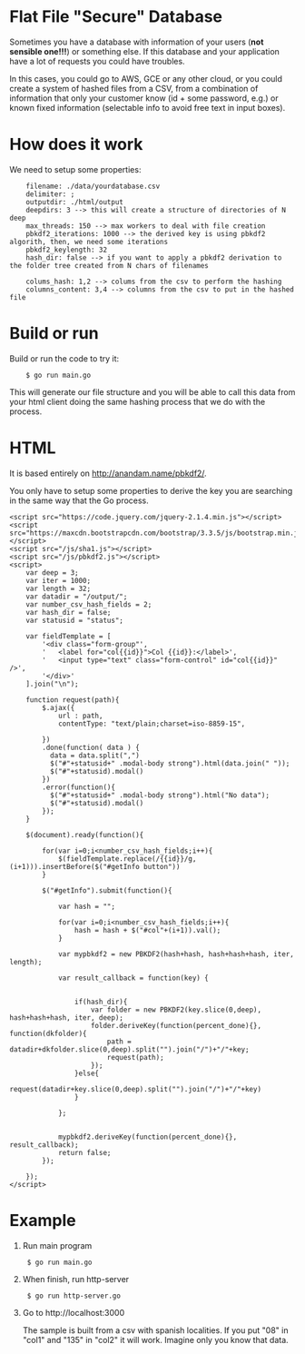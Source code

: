 # Flat File "Secure" Database

Sometimes you have a database with information of your users (**not sensible one!!!**) or something else. If this database and your application have a lot of requests you could have troubles.

In this cases, you could go to AWS, GCE or any other cloud, or you could create a system of hashed files from a CSV, from a combination of information that only your customer know (id + some password, e.g.) or known fixed information (selectable info to avoid free text in input boxes).

# How does it work

We need to setup some properties:

		filename: ./data/yourdatabase.csv
		delimiter: ;
		outputdir: ./html/output
		deepdirs: 3 --> this will create a structure of directories of N deep
		max_threads: 150 --> max workers to deal with file creation
		pbkdf2_iterations: 1000 --> the derived key is using pbkdf2 algorith, then, we need some iterations 
		pbkdf2_keylength: 32 
		hash_dir: false --> if you want to apply a pbkdf2 derivation to the folder tree created from N chars of filenames

		colums_hash: 1,2 --> colums from the csv to perform the hashing
		columns_content: 3,4 --> columns from the csv to put in the hashed file


# Build or run

Build or run the code to try it:

		$ go run main.go


This will generate our file structure and you will be able to call this data from your html client doing the same hashing process that we do with the process.

# HTML

It is based entirely on http://anandam.name/pbkdf2/.

You only have to setup some properties to derive the key you are searching in the same way that the Go process.

	<script src="https://code.jquery.com/jquery-2.1.4.min.js"></script>
	<script src="https://maxcdn.bootstrapcdn.com/bootstrap/3.3.5/js/bootstrap.min.js"></script>
	<script src="/js/sha1.js"></script>
	<script src="/js/pbkdf2.js"></script>
	<script>
		var deep = 3;
		var iter = 1000;
		var length = 32;
		var datadir = "/output/";
		var number_csv_hash_fields = 2;
		var hash_dir = false;
		var statusid = "status";

		var fieldTemplate = [
			'<div class="form-group"',
			'	<label for="col{{id}}">Col {{id}}:</label>',
			'	<input type="text" class="form-control" id="col{{id}}" />',
			'</div>'
		].join("\n");

		function request(path){
			$.ajax({
				url : path,
		       	contentType: "text/plain;charset=iso-8859-15",

			})
			.done(function( data ) {
			  data = data.split(",")
			  $("#"+statusid+" .modal-body strong").html(data.join(" "));
			  $("#"+statusid).modal()
			})
			.error(function(){
			  $("#"+statusid+" .modal-body strong").html("No data");
			  $("#"+statusid).modal()
			});
		}

		$(document).ready(function(){

			for(var i=0;i<number_csv_hash_fields;i++){
				$(fieldTemplate.replace(/{{id}}/g,(i+1))).insertBefore($("#getInfo button"))
			}

			$("#getInfo").submit(function(){

				var hash = "";

				for(var i=0;i<number_csv_hash_fields;i++){
					hash = hash + $("#col"+(i+1)).val();
				}

				var mypbkdf2 = new PBKDF2(hash+hash, hash+hash+hash, iter, length);
								
				var result_callback = function(key) {
	    

					if(hash_dir){
						var folder = new PBKDF2(key.slice(0,deep), hash+hash+hash, iter, deep);
						folder.deriveKey(function(percent_done){}, function(dkfolder){
							path = datadir+dkfolder.slice(0,deep).split("").join("/")+"/"+key;
							request(path);
						});
					}else{
						request(datadir+key.slice(0,deep).split("").join("/")+"/"+key)
					}

				};


				mypbkdf2.deriveKey(function(percent_done){}, result_callback);
				return false;
			});

		});
	</script>


# Example

1. Run main program
		
		$ go run main.go

1. When finish, run http-server

		$ go run http-server.go

1. Go to http://localhost:3000

	The sample is built from a csv with spanish localities. If you put "08" in "col1" and "135" in "col2" it will work. Imagine only you know that data. 


